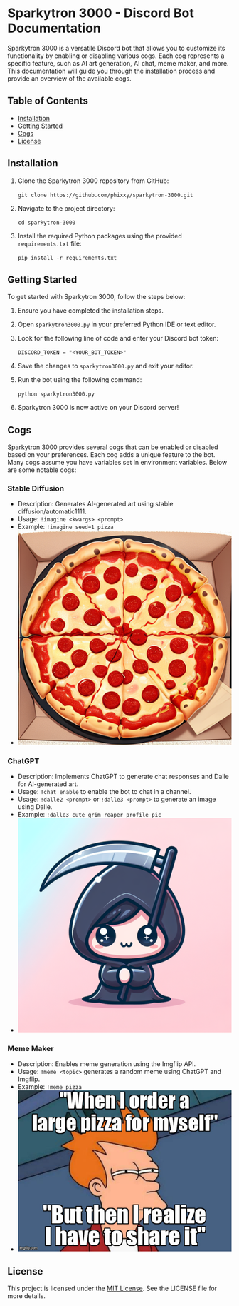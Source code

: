 ﻿
# Sparkytron 3000 - Discord Bot Documentation

Sparkytron 3000 is a versatile Discord bot that allows you to customize its functionality by enabling or disabling various cogs. Each cog represents a specific feature, such as AI art generation, AI chat, meme maker, and more. This documentation will guide you through the installation process and provide an overview of the available cogs.

## Table of Contents

-   [Installation](#installation)
-   [Getting Started](#getting-started)
-   [Cogs](#cogs)
-   [License](#license)

## Installation

1.  Clone the Sparkytron 3000 repository from GitHub:
    
    `git clone https://github.com/phixxy/sparkytron-3000.git`
    

2.  Navigate to the project directory:
    
    `cd sparkytron-3000`
    

3.  Install the required Python packages using the provided `requirements.txt` file:
    
    `pip install -r requirements.txt`
    

## Getting Started

To get started with Sparkytron 3000, follow the steps below:

1.  Ensure you have completed the installation steps.
2.  Open `sparkytron3000.py` in your preferred Python IDE or text editor.
3.  Look for the following line of code and enter your Discord bot token:
    
    `DISCORD_TOKEN = "<YOUR_BOT_TOKEN>"`
    
4.  Save the changes to `sparkytron3000.py` and exit your editor.
5.  Run the bot using the following command:
    
    `python sparkytron3000.py`
    
6.  Sparkytron 3000 is now active on your Discord server!

## Cogs

Sparkytron 3000 provides several cogs that can be enabled or disabled based on your preferences. Each cog adds a unique feature to the bot. Many cogs assume you have variables set in environment variables. Below are some notable cogs:

### Stable Diffusion

-   Description: Generates AI-generated art using stable diffusion/automatic1111.
-   Usage: `!imagine <kwargs> <prompt>`
- Example: `!imagine seed=1 pizza`
- ![pizza](examples/pizza.png)

### ChatGPT

-   Description: Implements ChatGPT to generate chat responses and Dalle for AI-generated art.
-   Usage: `!chat enable` to enable the bot to chat in a channel.
-   Usage: `!dalle2 <prompt>` or `!dalle3 <prompt>` to generate an image using Dalle.
-   Example: `!dalle3 cute grim reaper profile pic`
- ![cute grim reaper profile pic (Scaled Down)](examples/grim_reaper.png)


### Meme Maker

-   Description: Enables meme generation using the Imgflip API.
-   Usage: `!meme <topic>` generates a random meme using ChatGPT and Imgflip.
-   Example: `!meme pizza`
-  ![pizza meme](examples/meme_example.jpg)

## License

This project is licensed under the [MIT License](https://opensource.org/licenses/MIT). See the LICENSE file for more details.
